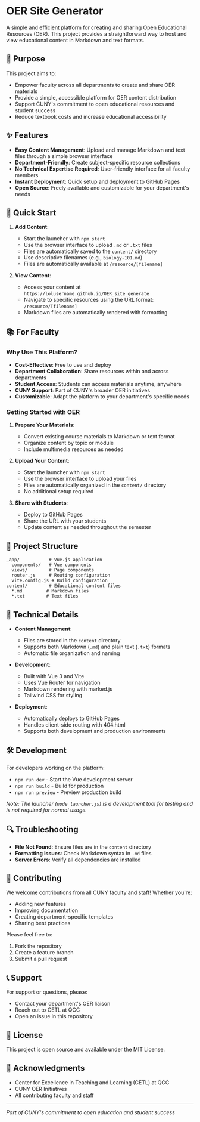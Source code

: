 # OER Site Generator

A simple and efficient platform for creating and sharing Open Educational Resources (OER). This project provides a straightforward way to host and view educational content in Markdown and text formats.

## 🎯 Purpose

This project aims to:
- Empower faculty across all departments to create and share OER materials
- Provide a simple, accessible platform for OER content distribution
- Support CUNY's commitment to open educational resources and student success
- Reduce textbook costs and increase educational accessibility

## ✨ Features

- **Easy Content Management**: Upload and manage Markdown and text files through a simple browser interface
- **Department-Friendly**: Create subject-specific resource collections
- **No Technical Expertise Required**: User-friendly interface for all faculty members
- **Instant Deployment**: Quick setup and deployment to GitHub Pages
- **Open Source**: Freely available and customizable for your department's needs

## 🚀 Quick Start

1. **Add Content**:
   - Start the launcher with `npm start`
   - Use the browser interface to upload `.md` or `.txt` files
   - Files are automatically saved to the `content/` directory
   - Use descriptive filenames (e.g., `biology-101.md`)
   - Files are automatically available at `/resource/[filename]`

2. **View Content**:
   - Access your content at `https://lolusername.github.io/OER_site_generate`
   - Navigate to specific resources using the URL format: `/resource/[filename]`
   - Markdown files are automatically rendered with formatting

## 📚 For Faculty

### Why Use This Platform?

- **Cost-Effective**: Free to use and deploy
- **Department Collaboration**: Share resources within and across departments
- **Student Access**: Students can access materials anytime, anywhere
- **CUNY Support**: Part of CUNY's broader OER initiatives
- **Customizable**: Adapt the platform to your department's specific needs

### Getting Started with OER

1. **Prepare Your Materials**:
   - Convert existing course materials to Markdown or text format
   - Organize content by topic or module
   - Include multimedia resources as needed

2. **Upload Your Content**:
   - Start the launcher with `npm start`
   - Use the browser interface to upload your files
   - Files are automatically organized in the `content/` directory
   - No additional setup required

3. **Share with Students**:
   - Deploy to GitHub Pages
   - Share the URL with your students
   - Update content as needed throughout the semester

## 📁 Project Structure

```
_app/           # Vue.js application
  components/   # Vue components
  views/        # Page components
  router.js     # Routing configuration
  vite.config.js # Build configuration
content/        # Educational content files
  *.md         # Markdown files
  *.txt        # Text files
```

## 🔧 Technical Details

- **Content Management**:
  - Files are stored in the `content` directory
  - Supports both Markdown (`.md`) and plain text (`.txt`) formats
  - Automatic file organization and naming

- **Development**:
  - Built with Vue 3 and Vite
  - Uses Vue Router for navigation
  - Markdown rendering with marked.js
  - Tailwind CSS for styling

- **Deployment**:
  - Automatically deploys to GitHub Pages
  - Handles client-side routing with 404.html
  - Supports both development and production environments

## 🛠️ Development

For developers working on the platform:

- `npm run dev` - Start the Vue development server
- `npm run build` - Build for production
- `npm run preview` - Preview production build

*Note: The launcher (`node launcher.js`) is a development tool for testing and is not required for normal usage.*

## 🔍 Troubleshooting

- **File Not Found**: Ensure files are in the `content` directory
- **Formatting Issues**: Check Markdown syntax in `.md` files
- **Server Errors**: Verify all dependencies are installed

## 🤝 Contributing

We welcome contributions from all CUNY faculty and staff! Whether you're:
- Adding new features
- Improving documentation
- Creating department-specific templates
- Sharing best practices

Please feel free to:
1. Fork the repository
2. Create a feature branch
3. Submit a pull request

## 📞 Support

For support or questions, please:
- Contact your department's OER liaison
- Reach out to CETL at QCC
- Open an issue in this repository

## 📜 License

This project is open source and available under the MIT License.

## 🙏 Acknowledgments

- Center for Excellence in Teaching and Learning (CETL) at QCC
- CUNY OER Initiatives
- All contributing faculty and staff

---

*Part of CUNY's commitment to open education and student success* 